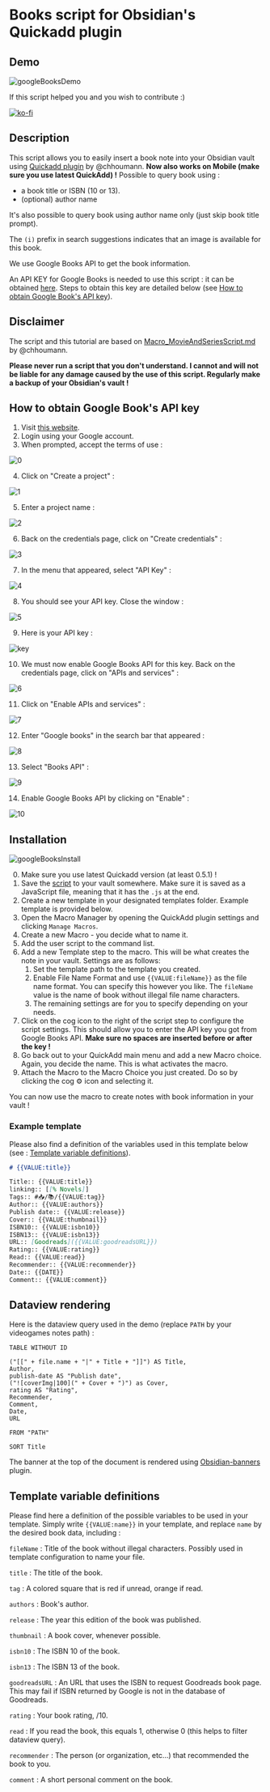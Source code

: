 # Books script for Obsidian's Quickadd plugin

## Demo
![googleBooksDemo](https://user-images.githubusercontent.com/52013479/151622323-294cca54-f661-4ff3-95e6-4fe7a7e7ea9b.gif)

If this script helped you and you wish to contribute :)

[![ko-fi](https://ko-fi.com/img/githubbutton_sm.svg)](https://ko-fi.com/P5P5N9VNZ)

## Description

This script allows you to easily insert a book note into your Obsidian vault using [Quickadd plugin](https://github.com/chhoumann/quickadd) by @chhoumann. **Now also works on Mobile (make sure you use latest QuickAdd) !**
Possible to query book using :
- a book title or ISBN (10 or 13). 
- (optional) author name

It's also possible to query book using author name only (just skip book title prompt).

The `(i)` prefix in search suggestions indicates that an image is available for this book.

We use Google Books API to get the book information.

An API KEY for Google Books is needed to use this script : it can be obtained [here](https://console.developers.google.com/apis/credentials). Steps to obtain this key are detailed below (see [How to obtain Google Book's API key](#how-to-obtain-google-books-api-key)).

## Disclaimer

The script and this tutorial are based on [Macro_MovieAndSeriesScript.md](https://github.com/chhoumann/quickadd/blob/master/docs/Examples/Macro_MovieAndSeriesScript.md) by @chhoumann.

**Please never run a script that you don't understand. I cannot and will not be liable for any damage caused by the use of this script. Regularly make a backup of your Obsidian's vault !**

## How to obtain Google Book's API key

1. Visit [this website](https://console.developers.google.com/apis/credentials).
2. Login using your Google account.
3. When prompted, accept the terms of use :

![0](https://user-images.githubusercontent.com/52013479/151619294-85229684-821d-4d50-b99d-c4b9aba70b8f.png)

4. Click on "Create a project" :

![1](https://user-images.githubusercontent.com/52013479/151619359-38879068-595b-4c10-a3e6-ffc575755f1f.png)

5. Enter a project name :

![2](https://user-images.githubusercontent.com/52013479/151619395-8835e1b5-218d-4763-89a4-7ff89ed13fcb.png)

6. Back on the credentials page, click on "Create credentials" :

![3](https://user-images.githubusercontent.com/52013479/151619475-89154b57-bf7f-435b-ba54-e46d24547c74.png)

7. In the menu that appeared, select "API Key" :

![4](https://user-images.githubusercontent.com/52013479/151619531-7555f6cf-16b7-4af8-8c79-4c252b614af8.png)

8. You should see your API key. Close the window :

![5](https://user-images.githubusercontent.com/52013479/151619579-e4691a4b-89ca-4420-ac4e-9dcd465bae40.png)

9. Here is your API key :

![key](https://user-images.githubusercontent.com/52013479/151620113-763477bf-1d4d-4888-af60-932d4c6635d2.png)

10. We must now enable Google Books API for this key. Back on the credentials page, click on "APIs and services" :

![6](https://user-images.githubusercontent.com/52013479/151619643-762730ff-ee6c-4053-8882-f4c175d0310b.png)

11. Click on "Enable APIs and services" :

![7](https://user-images.githubusercontent.com/52013479/151619722-1e7c04e3-be23-4d31-bde1-b97d88b6590a.png)

12. Enter "Google books" in the search bar that appeared :

![8](https://user-images.githubusercontent.com/52013479/151619784-626bb529-190f-49a0-9ad8-095a702f3f99.png)

13. Select "Books API" :

![9](https://user-images.githubusercontent.com/52013479/151619814-ae050972-ae34-4eec-8257-f982d6b7485c.png)

14. Enable Google Books API by clicking on "Enable" :

![10](https://user-images.githubusercontent.com/52013479/151619886-f5774148-6489-45c7-be64-47211e45f704.png)


## Installation
![googleBooksInstall](https://user-images.githubusercontent.com/52013479/151622434-7ce2ebbc-847f-48cb-b867-d103238ec5bf.gif)

0. Make sure you use latest Quickadd version (at least 0.5.1) !
1. Save the [script](https://github.com/Elaws/script_googleBooks_quickAdd/releases) to your vault somewhere. Make sure it is saved as a JavaScript file, meaning that it has the `.js` at the end.
2. Create a new template in your designated templates folder. Example template is provided below.
3. Open the Macro Manager by opening the QuickAdd plugin settings and clicking `Manage Macros`.
4. Create a new Macro - you decide what to name it.
5. Add the user script to the command list.
6. Add a new Template step to the macro. This will be what creates the note in your vault. Settings are as follows:
    1. Set the template path to the template you created.
    2. Enable File Name Format and use `{{VALUE:fileName}}` as the file name format. You can specify this however you like. The `fileName` value is the name of book without illegal file name characters.
    3. The remaining settings are for you to specify depending on your needs.
7. Click on the cog icon to the right of the script step to configure the script settings. This should allow you to enter the API key you got from Google Books API. **Make sure no spaces are inserted before or after the key !**
8. Go back out to your QuickAdd main menu and add a new Macro choice. Again, you decide the name. This is what activates the macro.
9. Attach the Macro to the Macro Choice you just created. Do so by clicking the cog ⚙ icon and selecting it.

You can now use the macro to create notes with book information in your vault !

### Example template

Please also find a definition of the variables used in this template below (see : [Template variable definitions](#template-variable-definitions)).

```markdown
# {{VALUE:title}}

Title:: {{VALUE:title}}
linking:: [[% Novels]] 
Tags:: #📥/📚/{{VALUE:tag}}
Author:: {{VALUE:authors}}
Publish date:: {{VALUE:release}}
Cover:: {{VALUE:thumbnail}}
ISBN10:: {{VALUE:isbn10}}
ISBN13:: {{VALUE:isbn13}}
URL:: [Goodreads]({{VALUE:goodreadsURL}})
Rating:: {{VALUE:rating}}
Read:: {{VALUE:read}}
Recommender:: {{VALUE:recommender}}
Date:: {{DATE}}
Comment:: {{VALUE:comment}}

```

## Dataview rendering

Here is the dataview query used in the demo (replace `PATH` by your videogames notes path) :

```dataview
TABLE WITHOUT ID

("[[" + file.name + "|" + Title + "]]") AS Title,
Author,
publish-date AS "Publish date",
("![coverImg|100](" + Cover + ")") as Cover,
rating AS "Rating",
Recommender,
Comment,
Date,
URL

FROM "PATH"

SORT Title
```

The banner at the top of the document is rendered using [Obsidian-banners](https://github.com/noatpad/obsidian-banners) plugin.

## Template variable definitions

Please find here a definition of the possible variables to be used in your template. Simply write `{{VALUE:name}}` in your template, and replace `name` by the desired book data, including :

`fileName` : Title of the book without illegal characters. Possibly used in template configuration to name your file.

`title` : The title of the book.

`tag` : A colored square that is red if unread, orange if read.  

`authors` : Book's author.

`release` : The year this edition of the book was published.

`thumbnail` : A book cover, whenever possible.

`isbn10` : The ISBN 10 of the book.

`isbn13` : The ISBN 13 of the book.

`goodreadsURL` : An URL that uses the ISBN to request Goodreads book page. This may fail if ISBN returned by Google is not in the database of Goodreads.

`rating` : Your book rating, /10.

`read` : If you read the book, this equals 1, otherwise 0 (this helps to filter dataview query).

`recommender` : The person (or organization, etc...) that recommended the book to you.

`comment` : A short personal comment on the book.
